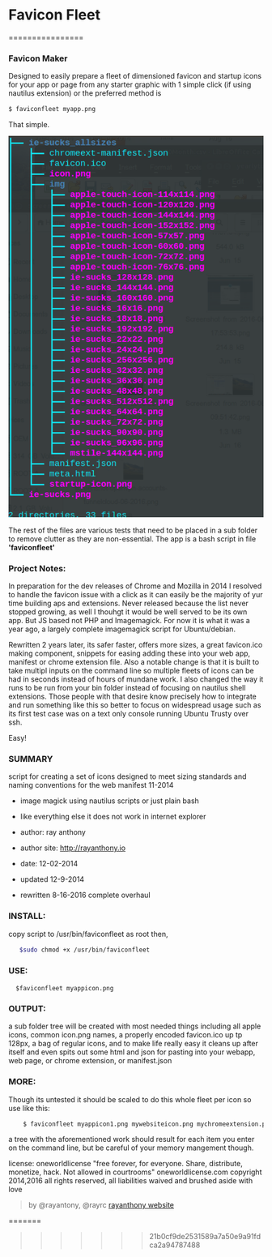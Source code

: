 # Favicon Fleet
================

### Favicon Maker
Designed to easily prepare a fleet of dimensioned favicon and startup icons for your app or page from any starter graphic with 1 simple click (if using nautilus extension) or the preferred method is 
```sh
$ faviconfleet myapp.png
```

That simple.

![favicon fleet example output](https://raw.githubusercontent.com/rayrc/faviconfleet/master/faviconfleet.png)

The rest of the files are various tests that need to be placed in a sub folder to remove clutter as they are non-essential. The app is a bash script in file **'faviconfleet'**

### Project Notes: 
In preparation for the dev releases of Chrome and Mozilla in 2014 I resolved to handle the favicon issue with a click as it can easily be the majority of yur time building aps and extensions. Never released because the list never stopped growing, as well I thouhgt it would be well served to be its own app. But JS based not PHP and Imagemagick. For now it is what it was a year ago, a largely complete imagemagick script for Ubuntu/debian.

Rewritten 2 years later, its safer faster, offers more sizes, a great favicon.ico making component, snippets for easing  adding these into your web app, manifest or chrome extension file. Also a notable change is that it is built to take multipl inputs on the command line so multiple fleets of icons can be had in seconds instead of hours of mundane work. I also changed the way it runs to be run from your bin folder instead of focusing on nautilus shell extensions. Those people with that desire know precisely how to integrate and run something like this so better to focus on widespread usage such as its first test case was on a text only console running Ubuntu Trusty over ssh. 

Easy!


### SUMMARY
script for creating a set of icons designed to meet sizing standards and naming conventions for the web manifest 11-2014

* image magick using nautilus scripts or just plain bash
* like everything else it does not work in internet explorer
 
* author: ray anthony 
* author site: http://rayanthony.io
* date: 12-02-2014
* updated 12-9-2014
* rewritten 8-16-2016 complete overhaul 

### INSTALL:
   copy script to /usr/bin/faviconfleet as root then,
```sh
   $sudo chmod +x /usr/bin/faviconfleet
```

### USE: 
```
  $faviconfleet myappicon.png
```

### OUTPUT:
   a sub folder tree will be created with most needed things including all apple icons, common icon.png names, a properly encoded favicon.ico up tp 128px, a bag of regular icons, and to make life really easy it cleans up after itself and even spits out some html and json for pasting into your webapp, web page, or chrome extension, or manifest.json

### MORE:
   Though its untested it should be scaled to do this whole fleet per icon so use like this:
```sh
    $ faviconfleet myappicon1.png mywebsiteicon.png mychromeextension.png [...]
```
a tree with the aforementioned work should result for each item you enter on the command line, but be careful of your memory mangement though.

 license: oneworldlicense "free forever, for everyone. Share, distribute, monetize, hack. Not allowed in courtrooms"
 oneworldlicense.com
 copyright 2014,2016 all rights reserved, all liabilities waived and brushed aside with love

> by @rayantony, @rayrc [rayanthony website](http://rayanthony.io/extensions/)


=======
>>>>>>> 21b0cf9de2531589a7a50e9a91fdca2a94787488
